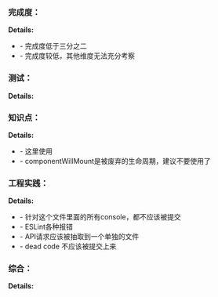 ### 完成度：


__Details:__

- \- 完成度低于三分之二
- \- 完成度较低，其他维度无法充分考察

### 测试：


__Details:__



### 知识点：


__Details:__

- \- 这里使用<Home/>
- \- componentWillMount是被废弃的生命周期，建议不要使用了

### 工程实践：


__Details:__

- \- 针对这个文件里面的所有console，都不应该被提交
- \- ESLint各种报错
- \- API请求应该被抽取到一个单独的文件
- \- dead code 不应该被提交上来

### 综合：


__Details:__



